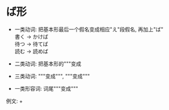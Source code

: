 ば形
===
+ 一类动词: 把基本形最后一个假名变成相应"え"段假名, 再加上"ば"  
書く -> かけば  
待つ -> 待てば  
読む -> 読めば
+ 二类动词: 把基本形的"""变成  

+ 三类动词: """变成""", """变成"""
+ 一类形容词: 词尾"""变成"""

例文:
+ 

